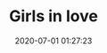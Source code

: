 ---
date: 2020-07-01 01:27:23
title: Girls in love
description: Cute funny young lesbian girls hold rainbow heart cartoon character
category: benove
background: '#230187'
featuredImage: ../static/assets/img/benove/girls-in-love.png
redbubble: https://www.redbubble.com/shop/ap/51729416
society6: https://society6.com/product/girls-in-love3059893_print?sku=s6-14317796p4a1v45
---